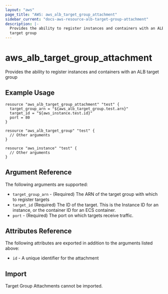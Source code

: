 ```yaml
---
layout: "aws"
page_title: "AWS: aws_alb_target_group_attachment"
sidebar_current: "docs-aws-resource-alb-target-group-attachment"
description: |-
  Provides the ability to register instances and containers with an ALB
  target group
---
```


# aws\_alb\_target\_group\_attachment

Provides the ability to register instances and containers with an ALB
target group

## Example Usage

```
resource "aws_alb_target_group_attachment" "test" {
  target_group_arn = "${aws_alb_target_group.test.arn}"
  target_id = "${aws_instance.test.id}"
  port = 80
}

resource "aws_alb_target_group" "test" {
  // Other arguments
}

resource "aws_instance" "test" {
  // Other arguments
}
```

## Argument Reference

The following arguments are supported:

* `target_group_arn` - (Required) The ARN of the target group with which to register targets
* `target_id` (Required) The ID of the target. This is the Instance ID for an instance, or the container ID for an ECS container.
* `port` - (Required) The port on which targets receive traffic.

## Attributes Reference

The following attributes are exported in addition to the arguments listed above:

* `id` - A unique identifier for the attachment

## Import

Target Group Attachments cannot be imported.


